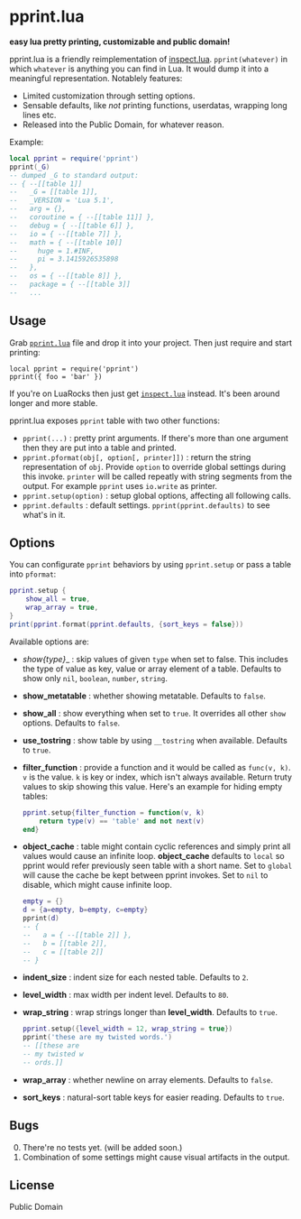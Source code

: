 # pprint.lua

__easy lua pretty printing, customizable and public domain!__

pprint.lua is a friendly reimplementation of [inspect.lua][1]. `pprint(whatever)` in which `whatever` is anything you can find in Lua. It would dump it into a meaningful representation. Notablely features:

* Limited customization through setting options.
* Sensable defaults, like _not_ printing functions, userdatas, wrapping long lines etc.
* Released into the Public Domain, for whatever reason.

Example:

```lua
local pprint = require('pprint')
pprint(_G)
-- dumped _G to standard output:
-- { --[[table 1]]
--   _G = [[table 1]],
--   _VERSION = 'Lua 5.1',
--   arg = {},
--   coroutine = { --[[table 11]] },
--   debug = { --[[table 6]] },
--   io = { --[[table 7]] },
--   math = { --[[table 10]]
--     huge = 1.#INF,
--     pi = 3.1415926535898
--   },
--   os = { --[[table 8]] },
--   package = { --[[table 3]]
--   ...
```


## Usage

Grab [`pprint.lua`](https://raw.github.com/jagt/pprint.lua/master/pprint.lua) file and drop it into your project. Then just require and start printing:

    local pprint = require('pprint')
    pprint({ foo = 'bar' })

If you're on LuaRocks then just get [`inspect.lua`][1] instead. It's been around longer and more stable.

pprint.lua exposes `pprint` table with two other functions:

* `pprint(...)` : pretty print arguments. If there's more than one argument then they are put into a table and printed.
* `pprint.pformat(obj[, option[, printer]])` : return the string representation of `obj`. Provide `option` to override global settings during this invoke. `printer` will be called repeatly with string segments from the output. For example `pprint` uses `io.write` as printer.
* `pprint.setup(option)` : setup global options, affecting all following calls.
* `pprint.defaults` : default settings. `pprint(pprint.defaults)` to see what's in it.

## Options

You can configurate `pprint` behaviors by using `pprint.setup` or pass a table into `pformat`:

```lua
pprint.setup {
    show_all = true,
    wrap_array = true,
}
print(pprint.format(pprint.defaults, {sort_keys = false}))
```

Available options are:

* __show_{type}__ : skip values of given `type` when set to false. This includes the type of value as key, value or array element of a table. Defaults to show only `nil`, `boolean`, `number`, `string`.
* __show_metatable__ : whether showing metatable. Defaults to `false`.
* __show_all__ : show everything when set to `true`. It overrides all other `show` options. Defaults to `false`.
* __use_tostring__ : show table by using `__tostring` when available. Defaults to `true`.
* __filter_function__ : provide a function and it would be called as `func(v, k)`. `v` is the value. `k` is key or index, which isn't always available. Return truty values to skip showing this value. Here's an example for hiding empty tables:

    ```lua
    pprint.setup{filter_function = function(v, k)
        return type(v) == 'table' and not next(v)
    end}
    ```

* __object_cache__ : table might contain cyclic references and simply print all values would cause an infinite loop. __object_cache__ defaults to `local` so pprint would refer previously seen table with a short name. Set to `global` will cause the cache be kept between pprint invokes. Set to `nil` to disable, which might cause infinite loop.

    ```lua
    empty = {}
    d = {a=empty, b=empty, c=empty}
    pprint(d)
    -- {
    --   a = { --[[table 2]] },
    --   b = [[table 2]],
    --   c = [[table 2]]
    -- }
    ```

* __indent_size__ : indent size for each nested table. Defaults to `2`.
* __level_width__ : max width per indent level. Defaults to `80`.
* __wrap_string__ : wrap strings longer than __level_width__. Defaults to `true`.
    
    ```lua
    pprint.setup({level_width = 12, wrap_string = true})
    pprint('these are my twisted words.')
    -- [[these are
    -- my twisted w
    -- ords.]]
    ```

* __wrap_array__ : whether newline on array elements. Defaults to `false`.
* __sort_keys__ : natural-sort table keys for easier reading. Defaults to `true`.

## Bugs

0. There're no tests yet. (will be added soon.)
1. Combination of some settings might cause visual artifacts in the output.

## License

Public Domain

[1]:https://github.com/kikito/inspect.lua "inspect.lua"

